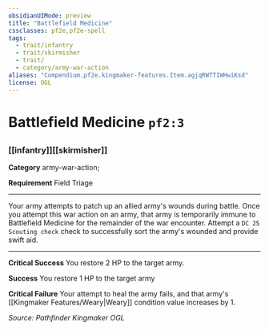 ```yaml
---
obsidianUIMode: preview
title: "Battlefield Medicine"
cssclasses: pf2e,pf2e-spell
tags:
  - trait/infantry
  - trait/skirmisher
  - trait/
  - category/army-war-action
aliases: "Compendium.pf2e.kingmaker-features.Item.agjqRWTTIWHwiKsd"
license: OGL
---
```

# Battlefield Medicine `pf2:3`
## 
### [[infantry]][[skirmisher]]

**Category** army-war-action; 




**Requirement** Field Triage

* * *

Your army attempts to patch up an allied army's wounds during battle. Once you attempt this war action on an army, that army is temporarily immune to Battlefield Medicine for the remainder of the war encounter. Attempt a `DC 25 Scouting check` check to successfully sort the army's wounded and provide swift aid.

* * *

**Critical Success** You restore 2 HP to the target army.

**Success** You restore 1 HP to the target army

**Critical Failure** Your attempt to heal the army fails, and that army's [[Kingmaker Features/Weary|Weary]] condition value increases by 1.

*Source: Pathfinder Kingmaker*
*OGL*
